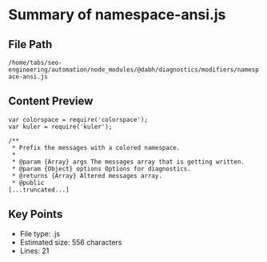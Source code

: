 # Summary of namespace-ansi.js
  
## File Path
`/home/tabs/seo-engineering/automation/node_modules/@dabh/diagnostics/modifiers/namespace-ansi.js`

## Content Preview
```
var colorspace = require('colorspace');
var kuler = require('kuler');

/**
 * Prefix the messages with a colored namespace.
 *
 * @param {Array} args The messages array that is getting written.
 * @param {Object} options Options for diagnostics.
 * @returns {Array} Altered messages array.
 * @public
[...truncated...]
```

## Key Points
- File type: .js
- Estimated size: 556 characters
- Lines: 21
